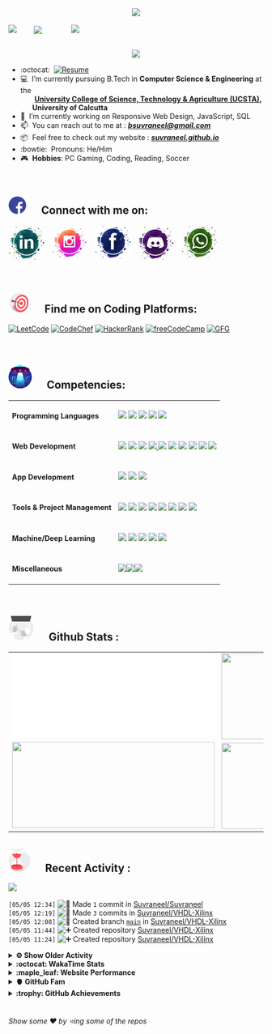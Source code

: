 <!--
[![Header](https://raw.githubusercontent.com/Suvraneel/Suvraneel/master/res/Github%20readme%20Header.png "Portfolio Website")]
(https://suvraneel.github.io/)
-->
<p align="center">
<img src="https://profile-counter.glitch.me/{Suvraneel}/count.svg"></p>

<p>
  <a href=https://open.spotify.com/user/4bio4arq8izb9sba4ly6al54v>
   <img align="right" src="https://spotify-diablo.vercel.app/api/spotify" height=auto width="380">
  </a>
  <img align="center" src="https://readme-typing-svg.herokuapp.com?font=Playfair+Display&color=F70000&size=30&center=true&vCenter=true&multiline=true&weight=100&height=100&width=220&lines=Hey+there%2C;I'm+Suvraneel+!">
  <img align="left" src="https://media.tenor.com/images/043986fe5f470eeb6d86515e6cda30fe/tenor.gif" width="50">
</p>
<br>
<a href="https://suvraneel.github.io" target="_blank"><img align='right' src="https://raw.githubusercontent.com/Suvraneel/Suvraneel/master/res/readme_banner.gif" width="260" height="auto"></a>
<br>

- :octocat: &nbsp;[![Resume](https://img.shields.io/badge/Suvraneel%20Bhuin-RESUME-blue?style=for-the-badge&logo=Sega)](https://suvraneel.github.io/Resume)
- :computer: &nbsp;I’m currently pursuing B.Tech in **Computer Science & Engineering** at the  
 &nbsp;&nbsp;&nbsp;&nbsp;&nbsp;&nbsp;&nbsp;**[University College of Science, Technology & Agriculture (UCSTA)](http://www.caluniv-ucsta.net/),  
 &nbsp;&nbsp;&nbsp;&nbsp;&nbsp;&nbsp;&nbsp;University of Calcutta**
- :crystal_ball: &nbsp;I’m currently working on Responsive Web Design, JavaScript, SQL
- :mailbox: &nbsp;You can reach out to me at : ***bsuvraneel@gmail.com***
- :package: &nbsp;Feel free to check out my website : [***suvraneel.github.io***](https://suvraneel.github.io/)
- :bowtie: &nbsp;Pronouns: He/Him
- :video_game: &nbsp;**Hobbies**: PC Gaming, Coding, Reading, Soccer

<br>
<h2 align=left>
<img src="https://raw.githubusercontent.com/Suvraneel/Suvraneel/master/res/social.gif" height="35" width= auto>
&nbsp;&nbsp;&nbsp;&nbsp;
Connect with me on:
<br></h2>


<!-- 
[![GitHub-Mark-Light](https://raw.githubusercontent.com/Suvraneel/Suvraneel/master/res/in.png#gh-light-mode-only)![GitHub-Mark-Dark](https://raw.githubusercontent.com/Suvraneel/Suvraneel/master/res/in.png#gh-dark-mode-only)](https://www.linkedin.com/in/suvraneel-bhuin) -->


[![LinkedIn](https://raw.githubusercontent.com/Suvraneel/Suvraneel/master/res/in.png#gh-light-mode-only)](https://www.linkedin.com/in/suvraneel-bhuin) &nbsp;&nbsp;
[![Instagram](https://raw.githubusercontent.com/Suvraneel/Suvraneel/master/res/ig.png#gh-light-mode-only)](https://www.instagram.com/el_diablo_suvraneel) &nbsp;&nbsp;
[![Facebook](https://raw.githubusercontent.com/Suvraneel/Suvraneel/master/res/fb.png#gh-light-mode-only)](https://www.facebook.com/suvraneel.bhuin) &nbsp;&nbsp;
[![Discord](https://raw.githubusercontent.com/Suvraneel/Suvraneel/master/res/dc.jpg#gh-light-mode-only)](https://discord.com/users/851345743935045652/) &nbsp;&nbsp;
[![WhatsApp](https://raw.githubusercontent.com/Suvraneel/Suvraneel/master/res/wp.png#gh-light-mode-only)](https://api.whatsapp.com/send?phone=917001967224&text=Hi!%20Suvraneel!!) &nbsp;&nbsp;


<!--
<p>
<a href="https://www.linkedin.com/in/suvraneel-bhuin" target="_blank">
<img src="https://raw.githubusercontent.com/Suvraneel/Suvraneel/master/res/in.png#gh-light-mode-only" height="70" width= auto></a>
&nbsp;&nbsp;&nbsp;&nbsp;&nbsp;
<a href="https://www.instagram.com/el_diablo_suvraneel" target="_blank">
<img src="https://github.com/Suvraneel/Suvraneel/blob/master/res/ig.png#gh-light-mode-only" height="70" width= auto></a>
&nbsp;&nbsp;&nbsp;&nbsp;&nbsp;
<a href="https://github.com/Suvraneel" target="_blank">
<img src="https://raw.githubusercontent.com/Suvraneel/Suvraneel/master/res/github.png" height="35" width= auto></a>
&nbsp;&nbsp;&nbsp;&nbsp;&nbsp;
<a href="https://www.facebook.com/suvraneel.bhuin" target="_blank">
<img src="https://raw.githubusercontent.com/Suvraneel/Suvraneel/master/res/fb.png#gh-light-mode-only" height="70" width= auto></a>
&nbsp;&nbsp;&nbsp;&nbsp;&nbsp;
<a href="https://discord.com/users/851345743935045652/" id="discord">
<img src="https://raw.githubusercontent.com/Suvraneel/Suvraneel/master/res/dc.jpg#gh-light-mode-only" height="70" width= auto></a>
&nbsp;&nbsp;&nbsp;&nbsp;&nbsp;
<a href="https://api.whatsapp.com/send?phone=917001967224&text=Hi!%20Suvraneel!!" id="whatsapp">
<img src="https://raw.githubusercontent.com/Suvraneel/Suvraneel/master/res/wp.png#gh-light-mode-only" height="70" width= auto></a> 
</p>
-->

<br>
<h2 align=left>
<img src="https://raw.githubusercontent.com/Suvraneel/Suvraneel/master/res/target.gif" height="40" width= auto>
&nbsp;&nbsp;&nbsp;&nbsp;
Find me on Coding Platforms:
<br></h2>


[![LeetCode](https://img.shields.io/badge/-LeetCode-da8200?style=for-the-badge&logo=LeetCode&logoColor=ffa116&labelColor=black)](https://leetcode.com/Suvraneel/)
[![CodeChef](https://img.shields.io/badge/Codechef-372a22?&style=for-the-badge&logo=Codechef&logoColor=red&labelColor=black)](https://www.codechef.com/users/suvraneel)
[![HackerRank](https://img.shields.io/badge/-Hackerrank-00c353?style=for-the-badge&logo=HackerRank&logoColor=00EA64&labelColor=black)](https://www.hackerrank.com/bsuvraneel)
[![freeCodeCamp](https://img.shields.io/badge/-freeCodeCamp-131342?style=for-the-badge&logo=freeCodeCamp&logoColor=white&labelColor=0A0A23)](https://www.hackerrank.com/bsuvraneel)
[![GFG](https://img.shields.io/badge/GeeksforGeeks-298D46?style=for-the-badge&logo=geeksforgeeks&logoColor=4dcb72&labelColor=black)](https://auth.geeksforgeeks.org/user/bsuvraneel/)
 <!-- 
 [![HackerEarth - hidden](https://img.shields.io/badge/HackerEarth-2C3454?&style=for-the-badge&logo=HackerEarth&logoColor=5464a1&labelColor=040407")](https://www.hackerearth.com/@bsuvraneel) 
 -->


<!-- Attribution: "Icon made by Freepik from www.flaticon.com"-->
<!--
- **Gmail**: &nbsp;&nbsp;&nbsp;&nbsp;&nbsp;&nbsp;&nbsp;&nbsp;&nbsp;&nbsp;&nbsp;&nbsp; bsuvraneel@gmail.com
- **LinkedIn**: &nbsp;&nbsp;&nbsp;&nbsp;&nbsp;&nbsp;&nbsp;&nbsp; https://www.linkedin.com/in/suvraneel-bhuin/
- **Facebook**: &nbsp;&nbsp;&nbsp;&nbsp;&nbsp;&nbsp; https://www.facebook.com/suvraneel.bhuin
- **Instagram**: &nbsp;&nbsp;&nbsp;&nbsp;&nbsp; https://www.instagram.com/el_diablo_suvraneel
- **Discord**: &nbsp;&nbsp;&nbsp;&nbsp;&nbsp;&nbsp;&nbsp;&nbsp;&nbsp; https://discord.com/users/851345743935045652/
- **WhatsApp**: &nbsp;&nbsp;&nbsp; [+91 7001967224](https://api.whatsapp.com/send?phone=917001967224&text=Hi!%20Suvraneel!!)
-->

<br>
<h2 align=left>
<img src="https://raw.githubusercontent.com/Suvraneel/Suvraneel/master/res/ufo.gif" height="50" width= auto>
&nbsp;&nbsp;&nbsp;&nbsp;
Competencies:
<br></h2>


<table>
<tr>
<td><h4>Programming Languages</h4></td>
<td><a href="https://github.com/search?q=user%3ASuvraneel+language%3AC%2B%2B&type=Code"><img src="https://img.shields.io/badge/CPP-blue?style=for-the-badge&logo=cplusplus&logoColor=blue&color=00599C&labelColor=black"/></a>  
<a href="https://github.com/search?q=user%3ASuvraneel+language%3AC&type=Code"><img src="https://img.shields.io/badge/C-black?style=for-the-badge&logo=c&labelColor=black&color=404040" /></a>  
<a href="https://github.com/search?q=user%3ASuvraneel+language%3AJava&type=Code"><img src="https://img.shields.io/badge/Java-orange?style=for-the-badge&logo=java&logoColor=ff7019&labelColor=141819&color=ff7019"/></a>  
<a href="https://github.com/search?q=user%3ASuvraneel+language%3APython&type=Code"><img src="https://img.shields.io/badge/Python-blue?style=for-the-badge&logo=python&labelColor=black&color=3776ab" /></a>  
<a href="https://github.com/search?p=4&q=user%3ASuvraneel+language%3AJavaScript&type=Code"><img src="https://img.shields.io/badge/Javascript-yellow?style=for-the-badge&logo=javascript&labelColor=black&color=DFA200" /></a></td></tr>

<tr>
<td><h4>Web Development</h4></td>
<td><a href="https://github.com/search?q=user%3ASuvraneel+language%3AHTML&type=Code"><img src="https://img.shields.io/badge/HTML5-red?style=for-the-badge&logo=html5&labelColor=black&color=E34F26"/></a>
<a href="https://github.com/search?q=user%3ASuvraneel+language%3ACSS&type=Code"><img src="https://img.shields.io/badge/CSS3-white?style=for-the-badge&logo=css3&logoColor=1572B6&labelColor=black&color=1572B6" /></a>
<a href="#"><img src="https://img.shields.io/badge/Bootstrap-purple?style=for-the-badge&logo=bootstrap&labelColor=black&color=7952B3"/></a>
<a href="https://github.com/search?p=4&q=user%3ASuvraneel+language%3AJavaScript&type=Code"><img src="https://img.shields.io/badge/Javascript-yellow?style=for-the-badge&logo=javascript&labelColor=black&color=c89100"/>
<a href="#"><img src="https://img.shields.io/badge/MongoDB-green?style=for-the-badge&logo=mongodb&labelColor=black&color=409040"/></a>
<a href="#"><img src="https://img.shields.io/badge/Express-black?style=for-the-badge&logo=express&labelColor=black&color=1f1f1f"/></a>
<a href="#"><img src="https://img.shields.io/badge/React-blue?style=for-the-badge&logo=react&labelColor=black&color=3a8296"/></a>
<a href="#"><img src="https://img.shields.io/badge/Node.JS-blue?style=for-the-badge&logo=node.js&logoColor=lime&labelColor=black&color=236b23"/></a>
<a href="#"><img src="https://img.shields.io/badge/Tailwind%20CSS-black?style=for-the-badge&logo=tailwindcss&labelColor=black&color=1CA1B8"/></a>
<a href="#"><img src="https://img.shields.io/badge/Next.js-black?style=for-the-badge&logo=Next.js&&logoColor=white&labelColor=black&color=2E2E2E"/></a>
</td></tr>

<tr>
<td><h4>App Development</h4></td>
<td><a href="#"><img src="https://img.shields.io/badge/Flutter-0a97c2?style=for-the-badge&logo=flutter&logoColor=0dbdf2&labelColor=black&color=0ba0cd"/></a>
<a href="https://github.com/search?q=user%3ASuvraneel+language%3ADart&type=Code"><img src="https://img.shields.io/badge/Dart-blue?style=for-the-badge&logo=dart&logoColor=2eb8b8&labelColor=black&color=269999"/></a>
<a href="#"><img src="https://img.shields.io/badge/Android%20Studio-green?style=for-the-badge&logo=android%20studio&labelColor=black&color=2a9a5c"/></a></td></tr>

<tr>
<td><h4>Tools & Project Management</h4></td>
<td><a href="#"><img src="https://img.shields.io/badge/Git-red?style=for-the-badge&logo=git&labelColor=black&color=red"/></a>  
<a href="#"><img src="https://img.shields.io/badge/GitHub-black?style=for-the-badge&logo=github&labelColor=black&color=181717"/></a>  
<a href="#"><img src="https://img.shields.io/badge/VSCode-cyan?style=for-the-badge&logo=visual%20studio%20code&labelColor=00497a&color=007ACC"/></a>
<a href="#"><img src="https://img.shields.io/badge/Postman-orange?style=for-the-badge&logo=postman&labelColor=black&color=ff4704"/></a>
<a href="#"><img src="https://img.shields.io/badge/Repl.it-black?style=for-the-badge&logo=replit&labelColor=black&color=1e2426"/></a>  
<a href="#"><img src="https://img.shields.io/badge/Eclipse%20IDE-purple?style=for-the-badge&logo=eclipse%20IDE&labelColor=1a1433&color=2C2255"/></a>  
<a href="#"><img src="https://img.shields.io/badge/Codepen-black?style=for-the-badge&logo=codepen&labelColor=black&color=141819"/></a>
<a href="#"><img src="https://img.shields.io/badge/Heroku-180036?style=for-the-badge&logo=heroku&labelColor=180036&color=430098"/></a></td>  
  </tr>  

<tr>
<td><h4>Machine/Deep Learning</h4></td>
<td><a href="#"><img src="https://img.shields.io/badge/Pandas-black?style=for-the-badge&logo=pandas&labelColor=0c0234&color=150458"/></a>  
<a href="#"><img src="https://img.shields.io/badge/NumPy-blue?style=for-the-badge&logo=numpy&labelColor=001921&color=013243"/></a>  
<a href="#"><img src="https://img.shields.io/badge/TensorFlow-black?style=for-the-badge&logo=tensorflow&labelColor=141819&color=FF6F00"/></a>
<a href="#"><img src="https://img.shields.io/badge/Skikit%20Learn-orange?style=for-the-badge&logo=scikit%2Dlearn&labelColor=141819&color=F7931E"/></a>  
<a href="#"><img src="https://img.shields.io/badge/Keras-black?style=for-the-badge&logo=keras&labelColor=680000&color=D00000"/></a></td></tr>

<tr>
<td><h4>Miscellaneous</h4></td>
<td><a href="#"><img src="https://img.shields.io/badge/Arduino-blue?style=for-the-badge&logo=arduino&labelColor=black&color=00979D"/></a><a href="#"><img src="https://img.shields.io/badge/VHDL-cc0000?style=for-the-badge&logo=xilinx&logoColor=cc0000&labelColor=black&color=cc0000"/></a><a href="#"><img src="https://img.shields.io/badge/GNU_Bash-blue?style=for-the-badge&logo=gnubash&labelColor=black&color=4EAA25"/></a></td></tr>
</table>



<br>
<h2 align=left>
<img src="https://raw.githubusercontent.com/Suvraneel/Suvraneel/master/res/laptop.gif" height="50" width= auto>
&nbsp;&nbsp;&nbsp;&nbsp;
Github Stats :
<br></h2>

<table>
  <tr>
    <td align="center">
      <img alt="" width="400" src="https://github.com/Suvraneel/Suvraneel/blob/master/metrics.plugin.isocalendar.svg">
    </td>
    <td align="center">
        <img align="right" src ="https://github-readme-stats.vercel.app/api/top-langs/?username=suvraneel&layout=compact&hide_border=true&theme=vision-friendly-dark&langs_count=10&hide=jupyter%20notebook,tex,php" height="170px" width="360px">
    </td>
  </tr>
  <tr>
    <td align="center">
      <img alt="" width="400" src="https://github-readme-stats.vercel.app/api?username=suvraneel&show_icons=true&theme=vision-friendly-dark&hide_border=true" width="360px" height="170px" >
    </td>
    <td align="center">
        <img align="right" src ="https://github-readme-streak-stats.herokuapp.com?user=suvraneel&theme=vision-friendly-dark&hide_border=true" width="360px" height="170px">
    </td>
  </tr>
</table>

<!--
  <img align="left" src="https://github.com/lowlighter/lowlighter/blob/master/metrics.plugin.isocalendar.svg" width="300" height="180">
  <img align="right" src ="https://github-readme-stats.vercel.app/api/top-langs/?username=suvraneel&layout=compact&hide_border=true&theme=vision-friendly-dark&langs_count=10&hide=jupyter%20notebook,tex,php" width="300" height="180">
  <img align="left" src = "https://github-readme-stats.vercel.app/api?username=suvraneel&show_icons=true&theme=vision-friendly-dark&hide_border=true" width="300" height="180">
  <img align="right" src = "https://github-readme-streak-stats.herokuapp.com?user=suvraneel&theme=vision-friendly-dark&hide_border=true" width="300" height="180">
-->

<h2 align="left">
<img src="https://raw.githubusercontent.com/Suvraneel/Suvraneel/master/res/hourglass1.gif" height="50" width= auto>
&nbsp;&nbsp;&nbsp;&nbsp;
Recent Activity :
<br></h2>

<!--  Personalised Heroku Instance (But sleeping dynos issue) at: suvraneel-gh-activity-graph.herokuapp.com-->
<img src="https://activity-graph.herokuapp.com/graph?username=Suvraneel&bg_color=000000&line=ffb812&area=true&color=8135fc&hide_border=true&hide_title=true">

<!--START_SECTION:activity-->
`[05/05 12:34]` <img alt="📝" src="https://github.com/cheesits456/github-activity-readme/raw/master/icons/commit.png" align="top" height="18"> Made `1` commit in [Suvraneel/Suvraneel](https://github.com/Suvraneel/Suvraneel)  
`[05/05 12:19]` <img alt="📝" src="https://github.com/cheesits456/github-activity-readme/raw/master/icons/commit.png" align="top" height="18"> Made `3` commits in [Suvraneel/VHDL-Xilinx](https://github.com/Suvraneel/VHDL-Xilinx)  
`[05/05 12:08]` <img alt="📂" src="https://github.com/cheesits456/github-activity-readme/raw/master/icons/create-branch.png" align="top" height="18"> Created branch [`main`](https://github.com/Suvraneel/VHDL-Xilinx/tree/main) in [Suvraneel/VHDL-Xilinx](https://github.com/Suvraneel/VHDL-Xilinx)  
`[05/05 11:44]` <img alt="➕" src="https://github.com/cheesits456/github-activity-readme/raw/master/icons/create-repo.png" align="top" height="18"> Created repository [Suvraneel/VHDL-Xilinx](https://github.com/Suvraneel/VHDL-Xilinx)  
`[05/05 11:24]` <img alt="➕" src="https://github.com/cheesits456/github-activity-readme/raw/master/icons/create-repo.png" align="top" height="18"> Created repository [Suvraneel/VHDL-Xilinx](https://github.com/Suvraneel/VHDL-Xilinx)  

<details><summary><b> ⚙️ Show Older Activity</b></summary>

`[05/01 20:40]` <img alt="📝" src="https://github.com/cheesits456/github-activity-readme/raw/master/icons/commit.png" align="top" height="18"> Made `3` commits in [Suvraneel/Suvraneel](https://github.com/Suvraneel/Suvraneel)  
`[05/01 20:40]` <img alt="🎉" src="https://github.com/cheesits456/github-activity-readme/raw/master/icons/merge.png" align="top" height="18"> Merged PR [`#50`](https://github.com//Suvraneel/Suvraneel/pull/50 '[ImgBot] Optimize images') in [Suvraneel/Suvraneel](https://github.com/Suvraneel/Suvraneel)  
`[05/01 20:40]` <img alt="🔍" src="https://github.com/cheesits456/github-activity-readme/raw/master/icons/review.png" align="top" height="18"> Reviewed [`#50`](https://github.com//Suvraneel/Suvraneel/pull/50 '[ImgBot] Optimize images') in [Suvraneel/Suvraneel](https://github.com/Suvraneel/Suvraneel)  
`[05/01 20:38]` <img alt="📝" src="https://github.com/cheesits456/github-activity-readme/raw/master/icons/commit.png" align="top" height="18"> Made `7` commits in [Suvraneel/Suvraneel](https://github.com/Suvraneel/Suvraneel)  
`[04/29 07:19]` <img alt="❌" src="https://github.com/cheesits456/github-activity-readme/raw/master/icons/pr-close.png" align="top" height="18"> Closed PR [`#82`](https://github.com//girlscript/gssoc-website-new/pull/82 'Created Blog page') in [girlscript/gssoc-website-new](https://github.com/girlscript/gssoc-website-new)  
`[04/27 20:56]` <img alt="❌" src="https://github.com/cheesits456/github-activity-readme/raw/master/icons/pr-close.png" align="top" height="18"> Closed PR [`#84`](https://github.com//girlscript/gssoc-website-new/pull/84 'Mehak blog') in [girlscript/gssoc-website-new](https://github.com/girlscript/gssoc-website-new)  
`[04/27 20:56]` <img alt="📝" src="https://github.com/cheesits456/github-activity-readme/raw/master/icons/commit.png" align="top" height="18"> Made `7` commits in [girlscript/gssoc-website-new](https://github.com/girlscript/gssoc-website-new)  
`[04/27 20:56]` <img alt="🎉" src="https://github.com/cheesits456/github-activity-readme/raw/master/icons/merge.png" align="top" height="18"> Merged PR [`#69`](https://github.com//girlscript/gssoc-website-new/pull/69 'Mehak blog') in [girlscript/gssoc-website-new](https://github.com/girlscript/gssoc-website-new)  
`[04/27 20:55]` <img alt="📝" src="https://github.com/cheesits456/github-activity-readme/raw/master/icons/commit.png" align="top" height="18"> Made `38` commits in [mehakagg1313/gssoc-website-new](https://github.com/mehakagg1313/gssoc-website-new)  
`[04/27 20:54]` <img alt="✅" src="https://github.com/cheesits456/github-activity-readme/raw/master/icons/pr-open.png" align="top" height="18"> Opened PR [`#84`](https://github.com//girlscript/gssoc-website-new/pull/84 'Mehak blog') in [girlscript/gssoc-website-new](https://github.com/girlscript/gssoc-website-new)  
`[04/27 20:53]` <img alt="📝" src="https://github.com/cheesits456/github-activity-readme/raw/master/icons/commit.png" align="top" height="18"> Made `2` commits in [mehakagg1313/gssoc-website-new](https://github.com/mehakagg1313/gssoc-website-new)  
`[04/27 20:38]` <img alt="📂" src="https://github.com/cheesits456/github-activity-readme/raw/master/icons/create-branch.png" align="top" height="18"> Created branch [`blog`](https://github.com/girlscript/gssoc-website-new/tree/blog) in [girlscript/gssoc-website-new](https://github.com/girlscript/gssoc-website-new)  
`[04/27 20:22]` <img alt="📝" src="https://github.com/cheesits456/github-activity-readme/raw/master/icons/commit.png" align="top" height="18"> Made `2` commits in [Suvraneel/Suvraneel](https://github.com/Suvraneel/Suvraneel)  
`[04/27 20:22]` <img alt="🎉" src="https://github.com/cheesits456/github-activity-readme/raw/master/icons/merge.png" align="top" height="18"> Merged PR [`#49`](https://github.com//Suvraneel/Suvraneel/pull/49 '[ImgBot] Optimize images') in [Suvraneel/Suvraneel](https://github.com/Suvraneel/Suvraneel)  
`[04/27 16:43]` <img alt="📝" src="https://github.com/cheesits456/github-activity-readme/raw/master/icons/commit.png" align="top" height="18"> Made `5` commits in [girlscript/gssoc-website-new](https://github.com/girlscript/gssoc-website-new)  
`[04/27 16:43]` <img alt="🎉" src="https://github.com/cheesits456/github-activity-readme/raw/master/icons/merge.png" align="top" height="18"> Merged PR [`#83`](https://github.com//girlscript/gssoc-website-new/pull/83 'added rewards carousel :trophy: ') in [girlscript/gssoc-website-new](https://github.com/girlscript/gssoc-website-new)  
`[04/27 16:40]` <img alt="📝" src="https://github.com/cheesits456/github-activity-readme/raw/master/icons/commit.png" align="top" height="18"> Made `23` commits in [girlscript/gssoc-website-new](https://github.com/girlscript/gssoc-website-new)  
`[04/27 16:36]` <img alt="✅" src="https://github.com/cheesits456/github-activity-readme/raw/master/icons/pr-open.png" align="top" height="18"> Opened PR [`#83`](https://github.com//girlscript/gssoc-website-new/pull/83 'added rewards carousel :trophy: ') in [girlscript/gssoc-website-new](https://github.com/girlscript/gssoc-website-new)  
`[04/27 16:36]` <img alt="📝" src="https://github.com/cheesits456/github-activity-readme/raw/master/icons/commit.png" align="top" height="18"> Made `1` commit in [girlscript/gssoc-website-new](https://github.com/girlscript/gssoc-website-new)  
`[04/27 07:58]` <img alt="📝" src="https://github.com/cheesits456/github-activity-readme/raw/master/icons/commit.png" align="top" height="18"> Made `15` commits in [Suvraneel/Suvraneel](https://github.com/Suvraneel/Suvraneel)  
`[04/26 22:16]` <img alt="📝" src="https://github.com/cheesits456/github-activity-readme/raw/master/icons/commit.png" align="top" height="18"> Made `5` commits in [Suvraneel/LeetCode](https://github.com/Suvraneel/LeetCode)  
`[04/24 20:37]` <img alt="🗣" src="https://github.com/cheesits456/github-activity-readme/raw/master/icons/comment.png" align="top" height="18"> Commented on [`#81`](https://github.com//girlscript/gssoc-website-new/issues/81 'added pagination') in [girlscript/gssoc-website-new](https://github.com/girlscript/gssoc-website-new)  
`[04/24 20:37]` <img alt="📝" src="https://github.com/cheesits456/github-activity-readme/raw/master/icons/commit.png" align="top" height="18"> Made `4` commits in [girlscript/gssoc-website-new](https://github.com/girlscript/gssoc-website-new)  
`[04/24 20:37]` <img alt="🎉" src="https://github.com/cheesits456/github-activity-readme/raw/master/icons/merge.png" align="top" height="18"> Merged PR [`#81`](https://github.com//girlscript/gssoc-website-new/pull/81 'added pagination') in [girlscript/gssoc-website-new](https://github.com/girlscript/gssoc-website-new)  
`[04/24 20:37]` <img alt="❗️" src="https://github.com/cheesits456/github-activity-readme/raw/master/icons/issue.png" align="top" height="18"> Closed issue [`#78`](https://github.com//girlscript/gssoc-website-new/issues/78 'Pagination for leaderboard table') in [girlscript/gssoc-website-new](https://github.com/girlscript/gssoc-website-new)  
`[04/24 20:37]` <img alt="📝" src="https://github.com/cheesits456/github-activity-readme/raw/master/icons/commit.png" align="top" height="18"> Made `1` commit in [GaganpreetKaurKalsi/gssoc-website-new](https://github.com/GaganpreetKaurKalsi/gssoc-website-new)  
`[04/24 20:00]` <img alt="🗣" src="https://github.com/cheesits456/github-activity-readme/raw/master/icons/comment.png" align="top" height="18"> Commented on [`#81`](https://github.com//girlscript/gssoc-website-new/issues/81 'added pagination') in [girlscript/gssoc-website-new](https://github.com/girlscript/gssoc-website-new)  
`[04/24 10:51]` <img alt="🗣" src="https://github.com/cheesits456/github-activity-readme/raw/master/icons/comment.png" align="top" height="18"> Commented on [`#132`](https://github.com//karunakaran186/KAVI-voice-Assitant/issues/132 'TakeABreak Project') in [karunakaran186/KAVI-voice-Assitant](https://github.com/karunakaran186/KAVI-voice-Assitant)  
`[04/23 20:51]` <img alt="❗️" src="https://github.com/cheesits456/github-activity-readme/raw/master/icons/issue.png" align="top" height="18"> Closed issue [`#79`](https://github.com//girlscript/gssoc-website-new/issues/79 'Fixing modal links and adding view and Github button to rows') in [girlscript/gssoc-website-new](https://github.com/girlscript/gssoc-website-new)  
`[04/23 20:50]` <img alt="📝" src="https://github.com/cheesits456/github-activity-readme/raw/master/icons/commit.png" align="top" height="18"> Made `4` commits in [girlscript/gssoc-website-new](https://github.com/girlscript/gssoc-website-new)  
`[04/23 20:50]` <img alt="🎉" src="https://github.com/cheesits456/github-activity-readme/raw/master/icons/merge.png" align="top" height="18"> Merged PR [`#80`](https://github.com//girlscript/gssoc-website-new/pull/80 'Fixed PR links and added view Button') in [girlscript/gssoc-website-new](https://github.com/girlscript/gssoc-website-new)  
`[04/23 18:48]` <img alt="📝" src="https://github.com/cheesits456/github-activity-readme/raw/master/icons/commit.png" align="top" height="18"> Made `1` commit in [Suvraneel/OpenSorcerer-NFT-Game-Token](https://github.com/Suvraneel/OpenSorcerer-NFT-Game-Token)  
`[04/23 17:46]` <img alt="📝" src="https://github.com/cheesits456/github-activity-readme/raw/master/icons/commit.png" align="top" height="18"> Made `16` commits in [Suvraneel/LeetCode](https://github.com/Suvraneel/LeetCode)  
`[04/23 16:03]` <img alt="📝" src="https://github.com/cheesits456/github-activity-readme/raw/master/icons/commit.png" align="top" height="18"> Made `4` commits in [Suvraneel/metrics](https://github.com/Suvraneel/metrics)  
`[04/23 15:13]` <img alt="🔍" src="https://github.com/cheesits456/github-activity-readme/raw/master/icons/review.png" align="top" height="18"> Reviewed [`#80`](https://github.com//girlscript/gssoc-website-new/pull/80 'Fixed PR links and added view Button') in [girlscript/gssoc-website-new](https://github.com/girlscript/gssoc-website-new)  
`[04/23 15:13]` <img alt="🔍" src="https://github.com/cheesits456/github-activity-readme/raw/master/icons/review.png" align="top" height="18"> Reviewed [`#80`](https://github.com//girlscript/gssoc-website-new/pull/80 'Fixed PR links and added view Button') in [girlscript/gssoc-website-new](https://github.com/girlscript/gssoc-website-new)  
`[04/23 15:08]` <img alt="🗣" src="https://github.com/cheesits456/github-activity-readme/raw/master/icons/comment.png" align="top" height="18"> Commented on [`#80`](https://github.com//girlscript/gssoc-website-new/issues/80 'Fixed PR links and added view Button') in [girlscript/gssoc-website-new](https://github.com/girlscript/gssoc-website-new)  
`[04/23 12:19]` <img alt="📝" src="https://github.com/cheesits456/github-activity-readme/raw/master/icons/commit.png" align="top" height="18"> Made `2` commits in [Suvraneel/OpenSorcerer-NFT-Game-Token](https://github.com/Suvraneel/OpenSorcerer-NFT-Game-Token)  
`[04/23 11:47]` <img alt="📂" src="https://github.com/cheesits456/github-activity-readme/raw/master/icons/create-branch.png" align="top" height="18"> Created branch [`main`](https://github.com/Suvraneel/OpenSorcerer-NFT-Game-Token/tree/main) in [Suvraneel/OpenSorcerer-NFT-Game-Token](https://github.com/Suvraneel/OpenSorcerer-NFT-Game-Token)  
`[04/23 11:47]` <img alt="➕" src="https://github.com/cheesits456/github-activity-readme/raw/master/icons/create-repo.png" align="top" height="18"> Created repository [Suvraneel/OpenSorcerer-NFT-Game-Token](https://github.com/Suvraneel/OpenSorcerer-NFT-Game-Token)  
`[04/23 11:33]` <img alt="📂" src="https://github.com/cheesits456/github-activity-readme/raw/master/icons/create-branch.png" align="top" height="18"> Created branch [`CharactersNFTCollection`](https://github.com/Suvraneel/hashlips_art_engine/tree/CharactersNFTCollection) in [Suvraneel/hashlips_art_engine](https://github.com/Suvraneel/hashlips_art_engine)  
`[04/23 11:32]` <img alt="🍴" src="https://github.com/cheesits456/github-activity-readme/raw/master/icons/fork.png" align="top" height="18"> Forked [HashLips/hashlips_art_engine](https://github.com/HashLips/hashlips_art_engine) to [Suvraneel/hashlips_art_engine](https://github.com/Suvraneel/hashlips_art_engine)  
`[04/22 16:45]` <img alt="⭐" src="https://github.com/cheesits456/github-activity-readme/raw/master/icons/star.png" align="top" height="18"> Starred [FrancescoXX/free-Web3-resources](https://github.com/FrancescoXX/free-Web3-resources)  
`[04/21 20:51]` <img alt="📝" src="https://github.com/cheesits456/github-activity-readme/raw/master/icons/commit.png" align="top" height="18"> Made `3` commits in [Suvraneel/LeetCode](https://github.com/Suvraneel/LeetCode)  
`[04/21 17:50]` <img alt="📝" src="https://github.com/cheesits456/github-activity-readme/raw/master/icons/commit.png" align="top" height="18"> Made `6` commits in [girlscript/gssoc-website-new](https://github.com/girlscript/gssoc-website-new)  
`[04/21 17:39]` <img alt="📝" src="https://github.com/cheesits456/github-activity-readme/raw/master/icons/commit.png" align="top" height="18"> Made `1` commit in [Suvraneel/contributors-readme-action](https://github.com/Suvraneel/contributors-readme-action)  
`[04/21 16:36]` <img alt="🗣" src="https://github.com/cheesits456/github-activity-readme/raw/master/icons/comment.png" align="top" height="18"> Commented on [`#16`](https://github.com//Suvraneel/NFT-Emporium/issues/16 'Responsiveness') in [Suvraneel/NFT-Emporium](https://github.com/Suvraneel/NFT-Emporium)  
`[04/20 20:37]` <img alt="📝" src="https://github.com/cheesits456/github-activity-readme/raw/master/icons/commit.png" align="top" height="18"> Made `2` commits in [Suvraneel/LeetCode](https://github.com/Suvraneel/LeetCode)  
`[04/20 07:51]` <img alt="❗️" src="https://github.com/cheesits456/github-activity-readme/raw/master/icons/issue.png" align="top" height="18"> Closed issue [`#70`](https://github.com//girlscript/gssoc-website-new/issues/70 'Feat: Live Chatbot') in [girlscript/gssoc-website-new](https://github.com/girlscript/gssoc-website-new)  
`[04/19 22:27]` <img alt="📝" src="https://github.com/cheesits456/github-activity-readme/raw/master/icons/commit.png" align="top" height="18"> Made `3` commits in [Suvraneel/LeetCode](https://github.com/Suvraneel/LeetCode)  
`[04/19 22:19]` <img alt="📝" src="https://github.com/cheesits456/github-activity-readme/raw/master/icons/commit.png" align="top" height="18"> Made `3` commits in [girlscript/gssoc-website-new](https://github.com/girlscript/gssoc-website-new)  
`[04/19 22:19]` <img alt="🎉" src="https://github.com/cheesits456/github-activity-readme/raw/master/icons/merge.png" align="top" height="18"> Merged PR [`#71`](https://github.com//girlscript/gssoc-website-new/pull/71 'feat: live chatbot added') in [girlscript/gssoc-website-new](https://github.com/girlscript/gssoc-website-new)  
`[04/19 22:18]` <img alt="📂" src="https://github.com/cheesits456/github-activity-readme/raw/master/icons/create-branch.png" align="top" height="18"> Created branch [`chatbot-gurjeet`](https://github.com/girlscript/gssoc-website-new/tree/chatbot-gurjeet) in [girlscript/gssoc-website-new](https://github.com/girlscript/gssoc-website-new)  
`[04/19 20:39]` <img alt="🗣" src="https://github.com/cheesits456/github-activity-readme/raw/master/icons/comment.png" align="top" height="18"> Commented on [`#77`](https://github.com//girlscript/gssoc-website-new/issues/77 'Loader for leaderboard') in [girlscript/gssoc-website-new](https://github.com/girlscript/gssoc-website-new)  
`[04/19 20:18]` <img alt="🗣" src="https://github.com/cheesits456/github-activity-readme/raw/master/icons/comment.png" align="top" height="18"> Commented on [`#77`](https://github.com//girlscript/gssoc-website-new/issues/77 'Loader for leaderboard') in [girlscript/gssoc-website-new](https://github.com/girlscript/gssoc-website-new)  
`[04/19 20:07]` <img alt="📝" src="https://github.com/cheesits456/github-activity-readme/raw/master/icons/commit.png" align="top" height="18"> Made `7` commits in [girlscript/gssoc-website-new](https://github.com/girlscript/gssoc-website-new)  
`[04/19 20:04]` <img alt="❗️" src="https://github.com/cheesits456/github-activity-readme/raw/master/icons/issue.png" align="top" height="18"> Closed issue [`#76`](https://github.com//girlscript/gssoc-website-new/issues/76 'Loader for the leaderboard page') in [girlscript/gssoc-website-new](https://github.com/girlscript/gssoc-website-new)  
`[04/19 20:04]` <img alt="🎉" src="https://github.com/cheesits456/github-activity-readme/raw/master/icons/merge.png" align="top" height="18"> Merged PR [`#77`](https://github.com//girlscript/gssoc-website-new/pull/77 'Loader for leaderboard') in [girlscript/gssoc-website-new](https://github.com/girlscript/gssoc-website-new)  
`[04/19 19:56]` <img alt="📝" src="https://github.com/cheesits456/github-activity-readme/raw/master/icons/commit.png" align="top" height="18"> Made `4` commits in [GaganpreetKaurKalsi/gssoc-website-new](https://github.com/GaganpreetKaurKalsi/gssoc-website-new)  
`[04/18 12:22]` <img alt="🗣" src="https://github.com/cheesits456/github-activity-readme/raw/master/icons/comment.png" align="top" height="18"> Commented on [`#72`](https://github.com//girlscript/gssoc-website-new/issues/72 'List Open Issues of GSSoC22 Projects') in [girlscript/gssoc-website-new](https://github.com/girlscript/gssoc-website-new)  
`[04/18 10:43]` <img alt="🗣" src="https://github.com/cheesits456/github-activity-readme/raw/master/icons/comment.png" align="top" height="18"> Commented on [`#76`](https://github.com//girlscript/gssoc-website-new/issues/76 'Loader for the leaderboard page') in [girlscript/gssoc-website-new](https://github.com/girlscript/gssoc-website-new)  
`[04/18 08:17]` <img alt="🗣" src="https://github.com/cheesits456/github-activity-readme/raw/master/icons/comment.png" align="top" height="18"> Commented on [`#76`](https://github.com//girlscript/gssoc-website-new/issues/76 'Loader for the leaderboard page') in [girlscript/gssoc-website-new](https://github.com/girlscript/gssoc-website-new)  
`[04/18 07:57]` <img alt="📝" src="https://github.com/cheesits456/github-activity-readme/raw/master/icons/commit.png" align="top" height="18"> Made `5` commits in [Suvraneel/LeetCode](https://github.com/Suvraneel/LeetCode)  
`[04/17 18:52]` <img alt="📝" src="https://github.com/cheesits456/github-activity-readme/raw/master/icons/commit.png" align="top" height="18"> Made `2` commits in [girlscript/gssoc-website-new](https://github.com/girlscript/gssoc-website-new)  
`[04/17 18:50]` <img alt="🗣" src="https://github.com/cheesits456/github-activity-readme/raw/master/icons/comment.png" align="top" height="18"> Commented on [`#72`](https://github.com//girlscript/gssoc-website-new/issues/72 'List Open Issues of GSSoC22 Projects') in [girlscript/gssoc-website-new](https://github.com/girlscript/gssoc-website-new)  
`[04/17 18:44]` <img alt="❗️" src="https://github.com/cheesits456/github-activity-readme/raw/master/icons/issue.png" align="top" height="18"> Closed issue [`#72`](https://github.com//girlscript/gssoc-website-new/issues/72 'List Open Issues of GSSoC22 Projects') in [girlscript/gssoc-website-new](https://github.com/girlscript/gssoc-website-new)  
`[04/17 18:44]` <img alt="🗣" src="https://github.com/cheesits456/github-activity-readme/raw/master/icons/comment.png" align="top" height="18"> Commented on [`#72`](https://github.com//girlscript/gssoc-website-new/issues/72 'List Open Issues of GSSoC22 Projects') in [girlscript/gssoc-website-new](https://github.com/girlscript/gssoc-website-new)  
`[04/17 18:28]` <img alt="🗣" src="https://github.com/cheesits456/github-activity-readme/raw/master/icons/comment.png" align="top" height="18"> Commented on [`#75`](https://github.com//girlscript/gssoc-website-new/issues/75 'added searchbar functionality to Leaderboard') in [girlscript/gssoc-website-new](https://github.com/girlscript/gssoc-website-new)  
`[04/17 18:23]` <img alt="📝" src="https://github.com/cheesits456/github-activity-readme/raw/master/icons/commit.png" align="top" height="18"> Made `3` commits in [girlscript/gssoc-website-new](https://github.com/girlscript/gssoc-website-new)  
`[04/17 18:23]` <img alt="🎉" src="https://github.com/cheesits456/github-activity-readme/raw/master/icons/merge.png" align="top" height="18"> Merged PR [`#75`](https://github.com//girlscript/gssoc-website-new/pull/75 'added searchbar functionality to Leaderboard') in [girlscript/gssoc-website-new](https://github.com/girlscript/gssoc-website-new)  
`[04/17 18:23]` <img alt="❗️" src="https://github.com/cheesits456/github-activity-readme/raw/master/icons/issue.png" align="top" height="18"> Closed issue [`#74`](https://github.com//girlscript/gssoc-website-new/issues/74 'Search bar for Leaderboard') in [girlscript/gssoc-website-new](https://github.com/girlscript/gssoc-website-new)  
`[04/17 18:13]` <img alt="📝" src="https://github.com/cheesits456/github-activity-readme/raw/master/icons/commit.png" align="top" height="18"> Made `5` commits in [Suvraneel/LeetCode](https://github.com/Suvraneel/LeetCode)  
`[04/17 13:29]` <img alt="🗣" src="https://github.com/cheesits456/github-activity-readme/raw/master/icons/comment.png" align="top" height="18"> Commented on [`#75`](https://github.com//girlscript/gssoc-website-new/issues/75 'added searchbar functionality to Leaderboard') in [girlscript/gssoc-website-new](https://github.com/girlscript/gssoc-website-new)  
`[04/16 20:50]` <img alt="🎉" src="https://github.com/cheesits456/github-activity-readme/raw/master/icons/merge.png" align="top" height="18"> Merged PR [`#48`](https://github.com//Suvraneel/Suvraneel/pull/48 '[ImgBot] Optimize images') in [Suvraneel/Suvraneel](https://github.com/Suvraneel/Suvraneel)  
`[04/16 20:50]` <img alt="📝" src="https://github.com/cheesits456/github-activity-readme/raw/master/icons/commit.png" align="top" height="18"> Made `2` commits in [Suvraneel/Suvraneel](https://github.com/Suvraneel/Suvraneel)  
`[04/16 20:41]` <img alt="📝" src="https://github.com/cheesits456/github-activity-readme/raw/master/icons/commit.png" align="top" height="18"> Made `6` commits in [Suvraneel/metrics](https://github.com/Suvraneel/metrics)  
`[04/16 20:36]` <img alt="📝" src="https://github.com/cheesits456/github-activity-readme/raw/master/icons/commit.png" align="top" height="18"> Made `1` commit in [Suvraneel/Suvraneel](https://github.com/Suvraneel/Suvraneel)  
`[04/16 16:52]` <img alt="🗣" src="https://github.com/cheesits456/github-activity-readme/raw/master/icons/comment.png" align="top" height="18"> Commented on [`#74`](https://github.com//girlscript/gssoc-website-new/issues/74 'Search bar for Leaderboard') in [girlscript/gssoc-website-new](https://github.com/girlscript/gssoc-website-new)  
`[04/16 16:23]` <img alt="📝" src="https://github.com/cheesits456/github-activity-readme/raw/master/icons/commit.png" align="top" height="18"> Made `1` commit in [girlscript/gssoc-website-new](https://github.com/girlscript/gssoc-website-new)  
`[04/16 06:45]` <img alt="🗣" src="https://github.com/cheesits456/github-activity-readme/raw/master/icons/comment.png" align="top" height="18"> Commented on [`#845`](https://github.com//khushi-purwar/WebDev-ProjectKart/issues/845 'adding fortune cookie generator') in [khushi-purwar/WebDev-ProjectKart](https://github.com/khushi-purwar/WebDev-ProjectKart)  
`[04/15 09:57]` <img alt="📝" src="https://github.com/cheesits456/github-activity-readme/raw/master/icons/commit.png" align="top" height="18"> Made `1` commit in [girlscript/gssoc-website-new](https://github.com/girlscript/gssoc-website-new)  
`[04/14 21:45]` <img alt="📝" src="https://github.com/cheesits456/github-activity-readme/raw/master/icons/commit.png" align="top" height="18"> Made `2` commits in [Suvraneel/NFT-Emporium](https://github.com/Suvraneel/NFT-Emporium)  
`[04/14 21:45]` <img alt="🎉" src="https://github.com/cheesits456/github-activity-readme/raw/master/icons/merge.png" align="top" height="18"> Merged PR [`#18`](https://github.com//Suvraneel/NFT-Emporium/pull/18 'Bump minimist from 1.2.5 to 1.2.6') in [Suvraneel/NFT-Emporium](https://github.com/Suvraneel/NFT-Emporium)  
`[04/14 21:44]` <img alt="📝" src="https://github.com/cheesits456/github-activity-readme/raw/master/icons/commit.png" align="top" height="18"> Made `2` commits in [Suvraneel/NFT-Emporium](https://github.com/Suvraneel/NFT-Emporium)  
`[04/14 21:44]` <img alt="🎉" src="https://github.com/cheesits456/github-activity-readme/raw/master/icons/merge.png" align="top" height="18"> Merged PR [`#19`](https://github.com//Suvraneel/NFT-Emporium/pull/19 'Bump moment from 2.29.1 to 2.29.2') in [Suvraneel/NFT-Emporium](https://github.com/Suvraneel/NFT-Emporium)  
`[04/14 21:44]` <img alt="🗣" src="https://github.com/cheesits456/github-activity-readme/raw/master/icons/comment.png" align="top" height="18"> Commented on [`#15`](https://github.com//Suvraneel/NFT-Emporium/issues/15 'Button color ') in [Suvraneel/NFT-Emporium](https://github.com/Suvraneel/NFT-Emporium)  
`[04/14 21:42]` <img alt="🗣" src="https://github.com/cheesits456/github-activity-readme/raw/master/icons/comment.png" align="top" height="18"> Commented on [`#14`](https://github.com//debamitr1012/TrafficSignRecognition_PyTorch/issues/14 '\'Alexnet\' Transfer learning model with 88% val accuracy') in [debamitr1012/TrafficSignRecognition_PyTorch](https://github.com/debamitr1012/TrafficSignRecognition_PyTorch)  
`[04/14 17:29]` <img alt="🗣" src="https://github.com/cheesits456/github-activity-readme/raw/master/icons/comment.png" align="top" height="18"> Commented on [`#16`](https://github.com//Suvraneel/NFT-Emporium/issues/16 'Responsiveness') in [Suvraneel/NFT-Emporium](https://github.com/Suvraneel/NFT-Emporium)  
`[04/13 20:49]` <img alt="📝" src="https://github.com/cheesits456/github-activity-readme/raw/master/icons/commit.png" align="top" height="18"> Made `2` commits in [girlscript/gssoc-website-new](https://github.com/girlscript/gssoc-website-new)  
`[04/10 17:23]` <img alt="📝" src="https://github.com/cheesits456/github-activity-readme/raw/master/icons/commit.png" align="top" height="18"> Made `5` commits in [Suvraneel/Suvraneel](https://github.com/Suvraneel/Suvraneel)  
`[04/10 16:48]` <img alt="📝" src="https://github.com/cheesits456/github-activity-readme/raw/master/icons/commit.png" align="top" height="18"> Made `66` commits in [Suvraneel/metrics](https://github.com/Suvraneel/metrics)  
`[04/03 13:39]` <img alt="📝" src="https://github.com/cheesits456/github-activity-readme/raw/master/icons/commit.png" align="top" height="18"> Made `1` commit in [Open-Sorcerer/NFT-Haven](https://github.com/Open-Sorcerer/NFT-Haven)  
`[04/03 12:42]` <img alt="🍴" src="https://github.com/cheesits456/github-activity-readme/raw/master/icons/fork.png" align="top" height="18"> Forked [Open-Sorcerer/NFT-Haven](https://github.com/Open-Sorcerer/NFT-Haven) to [Suvraneel/NFT-Haven](https://github.com/Suvraneel/NFT-Haven)  
`[04/03 12:21]` <img alt="📝" src="https://github.com/cheesits456/github-activity-readme/raw/master/icons/commit.png" align="top" height="18"> Made `2` commits in [Open-Sorcerer/NFT-Haven](https://github.com/Open-Sorcerer/NFT-Haven)  
`[04/03 12:09]` <img alt="📂" src="https://github.com/cheesits456/github-activity-readme/raw/master/icons/create-branch.png" align="top" height="18"> Created branch [`main`](https://github.com/Open-Sorcerer/NFT-Haven/tree/main) in [Open-Sorcerer/NFT-Haven](https://github.com/Open-Sorcerer/NFT-Haven)  
`[04/03 12:08]` <img alt="➕" src="https://github.com/cheesits456/github-activity-readme/raw/master/icons/create-repo.png" align="top" height="18"> Created repository [Open-Sorcerer/NFT-Haven](https://github.com/Open-Sorcerer/NFT-Haven)  
`[04/03 11:22]` <img alt="📝" src="https://github.com/cheesits456/github-activity-readme/raw/master/icons/commit.png" align="top" height="18"> Made `7` commits in [Suvraneel/ethereum-boilerplate](https://github.com/Suvraneel/ethereum-boilerplate)  
`[04/02 10:13]` <img alt="🗣" src="https://github.com/cheesits456/github-activity-readme/raw/master/icons/comment.png" align="top" height="18"> Commented on [`#19526`](https://github.com//brave/brave-browser/issues/19526 '"JSON data is not expected" when trying to import crypto wallets into Brave Wallet') in [brave/brave-browser](https://github.com/brave/brave-browser)  
`[04/01 10:27]` <img alt="📝" src="https://github.com/cheesits456/github-activity-readme/raw/master/icons/commit.png" align="top" height="18"> Made `1` commit in [girlscript/gssoc-website-new](https://github.com/girlscript/gssoc-website-new)  
`[03/31 21:22]` <img alt="🎉" src="https://github.com/cheesits456/github-activity-readme/raw/master/icons/merge.png" align="top" height="18"> Merged PR [`#68`](https://github.com//girlscript/gssoc-website-new/pull/68 'Leaderboard ported MUI -> TailWind') in [girlscript/gssoc-website-new](https://github.com/girlscript/gssoc-website-new)  
`[03/31 21:22]` <img alt="📝" src="https://github.com/cheesits456/github-activity-readme/raw/master/icons/commit.png" align="top" height="18"> Made `4` commits in [girlscript/gssoc-website-new](https://github.com/girlscript/gssoc-website-new)  
`[03/31 21:21]` <img alt="✅" src="https://github.com/cheesits456/github-activity-readme/raw/master/icons/pr-open.png" align="top" height="18"> Opened PR [`#68`](https://github.com//girlscript/gssoc-website-new/pull/68 'Leaderboard ported MUI -> TailWind') in [girlscript/gssoc-website-new](https://github.com/girlscript/gssoc-website-new)  
`[03/31 21:21]` <img alt="📝" src="https://github.com/cheesits456/github-activity-readme/raw/master/icons/commit.png" align="top" height="18"> Made `1` commit in [girlscript/gssoc-website-new](https://github.com/girlscript/gssoc-website-new)  
`[03/31 20:27]` <img alt="🗣" src="https://github.com/cheesits456/github-activity-readme/raw/master/icons/comment.png" align="top" height="18"> Commented on [`#17`](https://github.com//Suvraneel/NFT-Emporium/issues/17 'Navbar UI') in [Suvraneel/NFT-Emporium](https://github.com/Suvraneel/NFT-Emporium)  
`[03/31 20:06]` <img alt="📝" src="https://github.com/cheesits456/github-activity-readme/raw/master/icons/commit.png" align="top" height="18"> Made `16` commits in [girlscript/gssoc-website-new](https://github.com/girlscript/gssoc-website-new)  
`[03/31 20:06]` <img alt="🎉" src="https://github.com/cheesits456/github-activity-readme/raw/master/icons/merge.png" align="top" height="18"> Merged PR [`#67`](https://github.com//girlscript/gssoc-website-new/pull/67 'Leaderboard integrated 🏅') in [girlscript/gssoc-website-new](https://github.com/girlscript/gssoc-website-new)  
`[03/31 20:06]` <img alt="✅" src="https://github.com/cheesits456/github-activity-readme/raw/master/icons/pr-open.png" align="top" height="18"> Opened PR [`#67`](https://github.com//girlscript/gssoc-website-new/pull/67 'Leaderboard integrated 🏅') in [girlscript/gssoc-website-new](https://github.com/girlscript/gssoc-website-new)  
`[03/31 15:53]` <img alt="📝" src="https://github.com/cheesits456/github-activity-readme/raw/master/icons/commit.png" align="top" height="18"> Made `1` commit in [Suvraneel/ethereum-boilerplate](https://github.com/Suvraneel/ethereum-boilerplate)  
`[03/31 13:57]` <img alt="📝" src="https://github.com/cheesits456/github-activity-readme/raw/master/icons/commit.png" align="top" height="18"> Made `4` commits in [girlscript/gssoc-website-new](https://github.com/girlscript/gssoc-website-new)  
`[03/31 12:17]` <img alt="🎉" src="https://github.com/cheesits456/github-activity-readme/raw/master/icons/merge.png" align="top" height="18"> Merged PR [`#66`](https://github.com//girlscript/gssoc-website-new/pull/66 'Changed Leaderboard Prod URL') in [girlscript/gssoc-website-new](https://github.com/girlscript/gssoc-website-new)  
`[03/31 10:53]` <img alt="📝" src="https://github.com/cheesits456/github-activity-readme/raw/master/icons/commit.png" align="top" height="18"> Made `8` commits in [cu-cse-blog/CodeClub_CU](https://github.com/cu-cse-blog/CodeClub_CU)  
`[03/30 21:12]` <img alt="📝" src="https://github.com/cheesits456/github-activity-readme/raw/master/icons/commit.png" align="top" height="18"> Made `4` commits in [Suvraneel/ethereum-boilerplate](https://github.com/Suvraneel/ethereum-boilerplate)  
`[03/30 19:46]` <img alt="🍴" src="https://github.com/cheesits456/github-activity-readme/raw/master/icons/fork.png" align="top" height="18"> Forked [ethereum-boilerplate/ethereum-boilerplate](https://github.com/ethereum-boilerplate/ethereum-boilerplate) to [Suvraneel/ethereum-boilerplate](https://github.com/Suvraneel/ethereum-boilerplate)  
`[03/30 17:11]` <img alt="📝" src="https://github.com/cheesits456/github-activity-readme/raw/master/icons/commit.png" align="top" height="18"> Made `5` commits in [girlscript/gssoc-website-new](https://github.com/girlscript/gssoc-website-new)  
`[03/30 08:18]` <img alt="📝" src="https://github.com/cheesits456/github-activity-readme/raw/master/icons/commit.png" align="top" height="18"> Made `3` commits in [girlscript/gssoc22-leaderboard-backend](https://github.com/girlscript/gssoc22-leaderboard-backend)  
`[03/30 07:50]` <img alt="📝" src="https://github.com/cheesits456/github-activity-readme/raw/master/icons/commit.png" align="top" height="18"> Made `1` commit in [girlscript/gssoc-website-new](https://github.com/girlscript/gssoc-website-new)  
`[03/29 13:17]` <img alt="🎉" src="https://github.com/cheesits456/github-activity-readme/raw/master/icons/merge.png" align="top" height="18"> Merged PR [`#65`](https://github.com//girlscript/gssoc-website-new/pull/65 'Fixed Break On User Row Click') in [girlscript/gssoc-website-new](https://github.com/girlscript/gssoc-website-new)  
`[03/29 13:17]` <img alt="📝" src="https://github.com/cheesits456/github-activity-readme/raw/master/icons/commit.png" align="top" height="18"> Made `2` commits in [girlscript/gssoc-website-new](https://github.com/girlscript/gssoc-website-new)  
`[03/29 13:16]` <img alt="🔍" src="https://github.com/cheesits456/github-activity-readme/raw/master/icons/review.png" align="top" height="18"> Reviewed [`#65`](https://github.com//girlscript/gssoc-website-new/pull/65 'Fixed Break On User Row Click') in [girlscript/gssoc-website-new](https://github.com/girlscript/gssoc-website-new)  
`[03/29 07:01]` <img alt="📝" src="https://github.com/cheesits456/github-activity-readme/raw/master/icons/commit.png" align="top" height="18"> Made `1` commit in [Suvraneel/Suvraneel](https://github.com/Suvraneel/Suvraneel)  
`[03/26 17:02]` <img alt="📝" src="https://github.com/cheesits456/github-activity-readme/raw/master/icons/commit.png" align="top" height="18"> Made `3` commits in [girlscript/gssoc-website-new](https://github.com/girlscript/gssoc-website-new)  
`[03/26 16:55]` <img alt="🎉" src="https://github.com/cheesits456/github-activity-readme/raw/master/icons/merge.png" align="top" height="18"> Merged PR [`#64`](https://github.com//girlscript/gssoc-website-new/pull/64 'Leaderboard 2022 - Intial Commit') in [girlscript/gssoc-website-new](https://github.com/girlscript/gssoc-website-new)  
`[03/26 16:43]` <img alt="📂" src="https://github.com/cheesits456/github-activity-readme/raw/master/icons/create-branch.png" align="top" height="18"> Created branch [`leaderboard`](https://github.com/girlscript/gssoc-website-new/tree/leaderboard) in [girlscript/gssoc-website-new](https://github.com/girlscript/gssoc-website-new)  
`[03/24 17:54]` <img alt="📝" src="https://github.com/cheesits456/github-activity-readme/raw/master/icons/commit.png" align="top" height="18"> Made `9` commits in [girlscript/gssoc-website-new](https://github.com/girlscript/gssoc-website-new)  
`[03/24 17:37]` <img alt="🎉" src="https://github.com/cheesits456/github-activity-readme/raw/master/icons/merge.png" align="top" height="18"> Merged PR [`#63`](https://github.com//girlscript/gssoc-website-new/pull/63 'Suv event') in [girlscript/gssoc-website-new](https://github.com/girlscript/gssoc-website-new)  
`[03/24 17:36]` <img alt="📝" src="https://github.com/cheesits456/github-activity-readme/raw/master/icons/commit.png" align="top" height="18"> Made `68` commits in [girlscript/gssoc-website-new](https://github.com/girlscript/gssoc-website-new)  
`[03/24 17:27]` <img alt="✅" src="https://github.com/cheesits456/github-activity-readme/raw/master/icons/pr-open.png" align="top" height="18"> Opened PR [`#63`](https://github.com//girlscript/gssoc-website-new/pull/63 'Suv event') in [girlscript/gssoc-website-new](https://github.com/girlscript/gssoc-website-new)  
`[03/24 17:27]` <img alt="📝" src="https://github.com/cheesits456/github-activity-readme/raw/master/icons/commit.png" align="top" height="18"> Made `1` commit in [girlscript/gssoc-website-new](https://github.com/girlscript/gssoc-website-new)  
`[03/24 14:21]` <img alt="📂" src="https://github.com/cheesits456/github-activity-readme/raw/master/icons/create-branch.png" align="top" height="18"> Created branch [`suv-event`](https://github.com/girlscript/gssoc-website-new/tree/suv-event) in [girlscript/gssoc-website-new](https://github.com/girlscript/gssoc-website-new)  
`[03/24 13:54]` <img alt="📝" src="https://github.com/cheesits456/github-activity-readme/raw/master/icons/commit.png" align="top" height="18"> Made `4` commits in [girlscript/gssoc-website-new](https://github.com/girlscript/gssoc-website-new)  
`[03/24 10:12]` <img alt="🎉" src="https://github.com/cheesits456/github-activity-readme/raw/master/icons/merge.png" align="top" height="18"> Merged PR [`#37`](https://github.com//girlscript/gssoc-website-new/pull/37 'fixing light/dark modes') in [girlscript/gssoc-website-new](https://github.com/girlscript/gssoc-website-new)  
`[03/22 14:06]` <img alt="📝" src="https://github.com/cheesits456/github-activity-readme/raw/master/icons/commit.png" align="top" height="18"> Made `1` commit in [girlscript/gssoc-website-new](https://github.com/girlscript/gssoc-website-new)  
`[03/22 06:23]` <img alt="📝" src="https://github.com/cheesits456/github-activity-readme/raw/master/icons/commit.png" align="top" height="18"> Made `1` commit in [GSSoC-Web/gssoc-assets](https://github.com/GSSoC-Web/gssoc-assets)  
`[03/21 14:10]` <img alt="📝" src="https://github.com/cheesits456/github-activity-readme/raw/master/icons/commit.png" align="top" height="18"> Made `1` commit in [girlscript/gssoc-website-new](https://github.com/girlscript/gssoc-website-new)  
`[03/20 20:06]` <img alt="🍴" src="https://github.com/cheesits456/github-activity-readme/raw/master/icons/fork.png" align="top" height="18"> Forked [ThatOneCalculator/DiscordRPCMaker](https://github.com/ThatOneCalculator/DiscordRPCMaker) to [Suvraneel/DiscordRPCMaker](https://github.com/Suvraneel/DiscordRPCMaker)  
`[03/20 12:59]` <img alt="📝" src="https://github.com/cheesits456/github-activity-readme/raw/master/icons/commit.png" align="top" height="18"> Made `2` commits in [girlscript/gssoc-website-new](https://github.com/girlscript/gssoc-website-new)  
`[03/19 18:17]` <img alt="❗️" src="https://github.com/cheesits456/github-activity-readme/raw/master/icons/issue.png" align="top" height="18"> Opened issue [`#17`](https://github.com//Suvraneel/NFT-Emporium/issues/17 'Navbar UI') in [Suvraneel/NFT-Emporium](https://github.com/Suvraneel/NFT-Emporium)  
`[03/19 18:15]` <img alt="🗣" src="https://github.com/cheesits456/github-activity-readme/raw/master/icons/comment.png" align="top" height="18"> Commented on [`#16`](https://github.com//Suvraneel/NFT-Emporium/issues/16 'Responsiveness') in [Suvraneel/NFT-Emporium](https://github.com/Suvraneel/NFT-Emporium)  
`[03/19 18:15]` <img alt="🗣" src="https://github.com/cheesits456/github-activity-readme/raw/master/icons/comment.png" align="top" height="18"> Commented on [`#15`](https://github.com//Suvraneel/NFT-Emporium/issues/15 'Button color ') in [Suvraneel/NFT-Emporium](https://github.com/Suvraneel/NFT-Emporium)  
`[03/19 10:33]` <img alt="📝" src="https://github.com/cheesits456/github-activity-readme/raw/master/icons/commit.png" align="top" height="18"> Made `1` commit in [girlscript/gssoc-website-new](https://github.com/girlscript/gssoc-website-new)  
`[03/19 08:27]` <img alt="📝" src="https://github.com/cheesits456/github-activity-readme/raw/master/icons/commit.png" align="top" height="18"> Made `2` commits in [GSSoC-Web/gssoc-assets](https://github.com/GSSoC-Web/gssoc-assets)  
`[03/18 07:59]` <img alt="📝" src="https://github.com/cheesits456/github-activity-readme/raw/master/icons/commit.png" align="top" height="18"> Made `19` commits in [girlscript/gssoc-website-new](https://github.com/girlscript/gssoc-website-new)  
`[03/17 21:10]` <img alt="🎉" src="https://github.com/cheesits456/github-activity-readme/raw/master/icons/merge.png" align="top" height="18"> Merged PR [`#61`](https://github.com//girlscript/gssoc-website-new/pull/61 'feat: add more dropdown in navbar') in [girlscript/gssoc-website-new](https://github.com/girlscript/gssoc-website-new)  
`[03/17 21:10]` <img alt="📝" src="https://github.com/cheesits456/github-activity-readme/raw/master/icons/commit.png" align="top" height="18"> Made `19` commits in [girlscript/gssoc-website-new](https://github.com/girlscript/gssoc-website-new)  
`[03/17 20:22]` <img alt="🎉" src="https://github.com/cheesits456/github-activity-readme/raw/master/icons/merge.png" align="top" height="18"> Merged PR [`#62`](https://github.com//girlscript/gssoc-website-new/pull/62 'Mehak ca') in [girlscript/gssoc-website-new](https://github.com/girlscript/gssoc-website-new)  
`[03/17 20:21]` <img alt="✅" src="https://github.com/cheesits456/github-activity-readme/raw/master/icons/pr-open.png" align="top" height="18"> Opened PR [`#62`](https://github.com//girlscript/gssoc-website-new/pull/62 'Mehak ca') in [girlscript/gssoc-website-new](https://github.com/girlscript/gssoc-website-new)  
`[03/17 20:20]` <img alt="✅" src="https://github.com/cheesits456/github-activity-readme/raw/master/icons/pr-open.png" align="top" height="18"> Opened PR [`#61`](https://github.com//girlscript/gssoc-website-new/pull/61 'feat: add more dropdown in navbar') in [girlscript/gssoc-website-new](https://github.com/girlscript/gssoc-website-new)  
`[03/17 17:09]` <img alt="📝" src="https://github.com/cheesits456/github-activity-readme/raw/master/icons/commit.png" align="top" height="18"> Made `1` commit in [girlscript/gssoc-website-new](https://github.com/girlscript/gssoc-website-new)  
`[03/17 07:03]` <img alt="📝" src="https://github.com/cheesits456/github-activity-readme/raw/master/icons/commit.png" align="top" height="18"> Made `1` commit in [Suvraneel/Meterolog](https://github.com/Suvraneel/Meterolog)  
`[03/15 20:17]` <img alt="📝" src="https://github.com/cheesits456/github-activity-readme/raw/master/icons/commit.png" align="top" height="18"> Made `3` commits in [Suvraneel/Resume](https://github.com/Suvraneel/Resume)  
`[03/12 11:59]` <img alt="❗️" src="https://github.com/cheesits456/github-activity-readme/raw/master/icons/issue.png" align="top" height="18"> Closed issue [`#340`](https://github.com//Lakhankumawat/LearnCPP/issues/340 'Title ') in [Lakhankumawat/LearnCPP](https://github.com/Lakhankumawat/LearnCPP)  
`[03/10 15:16]` <img alt="📝" src="https://github.com/cheesits456/github-activity-readme/raw/master/icons/commit.png" align="top" height="18"> Made `3` commits in [Suvraneel/Resume](https://github.com/Suvraneel/Resume)  
`[03/10 11:39]` <img alt="⭐" src="https://github.com/cheesits456/github-activity-readme/raw/master/icons/star.png" align="top" height="18"> Starred [matteobruni/tsparticles](https://github.com/matteobruni/tsparticles)  
`[03/10 11:08]` <img alt="📝" src="https://github.com/cheesits456/github-activity-readme/raw/master/icons/commit.png" align="top" height="18"> Made `1` commit in [Suvraneel/Suvraneel](https://github.com/Suvraneel/Suvraneel)  
`[03/10 11:08]` <img alt="📝" src="https://github.com/cheesits456/github-activity-readme/raw/master/icons/commit.png" align="top" height="18"> Made `1` commit in [Suvraneel/Suvraneel.github.io](https://github.com/Suvraneel/Suvraneel.github.io)  
`[03/09 14:22]` <img alt="📝" src="https://github.com/cheesits456/github-activity-readme/raw/master/icons/commit.png" align="top" height="18"> Made `1` commit in [girlscript/gssoc-website-new](https://github.com/girlscript/gssoc-website-new)  
`[03/08 20:58]` <img alt="📝" src="https://github.com/cheesits456/github-activity-readme/raw/master/icons/commit.png" align="top" height="18"> Made `1` commit in [Suvraneel/Resume](https://github.com/Suvraneel/Resume)  
`[03/06 22:32]` <img alt="📝" src="https://github.com/cheesits456/github-activity-readme/raw/master/icons/commit.png" align="top" height="18"> Made `1` commit in [Suvraneel/NFT-Emporium](https://github.com/Suvraneel/NFT-Emporium)  
`[03/06 22:32]` <img alt="📂" src="https://github.com/cheesits456/github-activity-readme/raw/master/icons/create-branch.png" align="top" height="18"> Created branch [`production`](https://github.com/Suvraneel/NFT-Emporium/tree/production) in [Suvraneel/NFT-Emporium](https://github.com/Suvraneel/NFT-Emporium)  
`[03/06 22:30]` <img alt="📝" src="https://github.com/cheesits456/github-activity-readme/raw/master/icons/commit.png" align="top" height="18"> Made `5` commits in [Suvraneel/NFT-Emporium](https://github.com/Suvraneel/NFT-Emporium)  

</details>
<!--END_SECTION:activity-->

<details>
<summary> <b>  :octocat: WakaTime Stats </b></summary>
<br />
  
<table>
  <tr>
  <td><a href="https://wakatime.com/share/@05005a1d-5ed0-4f6a-b5c8-1a7a0d9534ea/a3675396-1652-4177-809a-65a6296755a7.svg"><img src="https://wakatime.com/share/@05005a1d-5ed0-4f6a-b5c8-1a7a0d9534ea/d93ea33a-b746-4c92-9c93-c80017ed72aa.png" width="400px"/></a><a href="https://wakatime.com/share/@05005a1d-5ed0-4f6a-b5c8-1a7a0d9534ea/9b6e468a-7930-4319-b2b5-4eeaa40133cb.svg"><img src="https://wakatime.com/share/@05005a1d-5ed0-4f6a-b5c8-1a7a0d9534ea/aaa0e22b-fd56-4033-9216-675147769a3f.png" width="400px"/></a></td>
  </tr>  
</table>

<!-- START gadpp -->
- Suvraneel/Suvraneel.github.io, [refs/heads/main@1d05dcaae12734ccc6001f2bb474df3e7ee50e73](https://github.com/Suvraneel/Suvraneel.github.io/commit/1d05dcaae12734ccc6001f2bb474df3e7ee50e73)
- Suvraneel/Codechef, [refs/heads/main@b61efea37cedddfa7d187c2d67375cad2c581e67](https://github.com/Suvraneel/Codechef/commit/b61efea37cedddfa7d187c2d67375cad2c581e67)
- Suvraneel/Diablo-Music, [refs/heads/imgbot@9c9be3829ba1cbed0ae64665843dd93e05878b7e](https://github.com/Suvraneel/Diablo-Music/commit/9c9be3829ba1cbed0ae64665843dd93e05878b7e)
- Suvraneel/diablo-music-app, [refs/heads/main@bfaacb2f30a349e5b5fa27ad38950343c891f155](https://github.com/Suvraneel/diablo-music-app/commit/bfaacb2f30a349e5b5fa27ad38950343c891f155)
- Suvraneel/C-programming, [refs/heads/main@29e864b2a84f10da4d56659eada49856e6f0939a](https://github.com/Suvraneel/C-programming/commit/29e864b2a84f10da4d56659eada49856e6f0939a)
   -->
</details>

<details>
  <summary> <b>  :maple_leaf: Website Performance </b></summary>
<img src="https://metrics.lecoq.io/Suvraneel?template=classic&base.header=0&base.activity=0&base.community=0&base.repositories=0&base.metadata=0&pagespeed=1&pagespeed.url=.user.website&pagespeed.detailed=false&pagespeed.screenshot=false&config.timezone=Asia%2FCalcutta">
</details>

<details>
  <summary> <b>  🫀 GitHub Fam </b></summary>
<img src="https://github.com/Suvraneel/Suvraneel/blob/master/metrics.plugin.people.followers.svg">
</details>

<details>
<summary> <b>  :trophy: GitHub Achievements </b></summary>
<img src="https://github.com/Suvraneel/Suvraneel/blob/master/metrics.plugin.achievements.svg">
</details><br>





###### Show some ❤️ by ⭐ing some of the repos 

